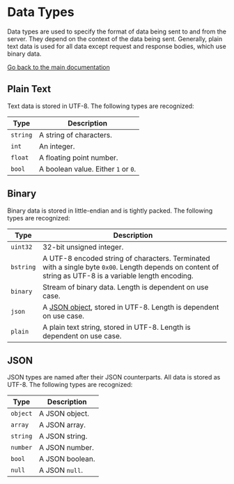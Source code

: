 # Data Types

Data types are used to specify the format of data being sent to and from the server. They depend on the context of the data being sent. Generally, plain text data is used for all data except request and response bodies, which use binary data.

[Go back to the main documentation](../README.md)

## Plain Text

Text data is stored in UTF-8. The following types are recognized:

| Type | Description |
| ---- | ----------- |
| `string` | A string of characters. |
| `int` | An integer. |
| `float` | A floating point number. |
| `bool` | A boolean value. Either `1` or `0`. |

## Binary

Binary data is stored in little-endian and is tightly packed. The following types are recognized:

| Type | Description |
| ---- | ----------- |
| `uint32` | 32-bit unsigned integer. |
| `bstring` | A UTF-8 encoded string of characters. Terminated with a single byte `0x00`. Length depends on content of string as UTF-8 is a variable length encoding. |
| `binary` | Stream of binary data. Length is dependent on use case. |
| `json` | A [JSON object](#JSON), stored in UTF-8. Length is dependent on use case. |
| `plain` | A plain text string, stored in UTF-8. Length is dependent on use case. |

## JSON

JSON types are named after their JSON counterparts. All data is stored as UTF-8. The following types are recognized:

| Type | Description |
| ---- | ----------- |
| `object` | A JSON object. |
| `array` | A JSON array. |
| `string` | A JSON string. |
| `number` | A JSON number. |
| `bool` | A JSON boolean. |
| `null` | A JSON `null`. |
